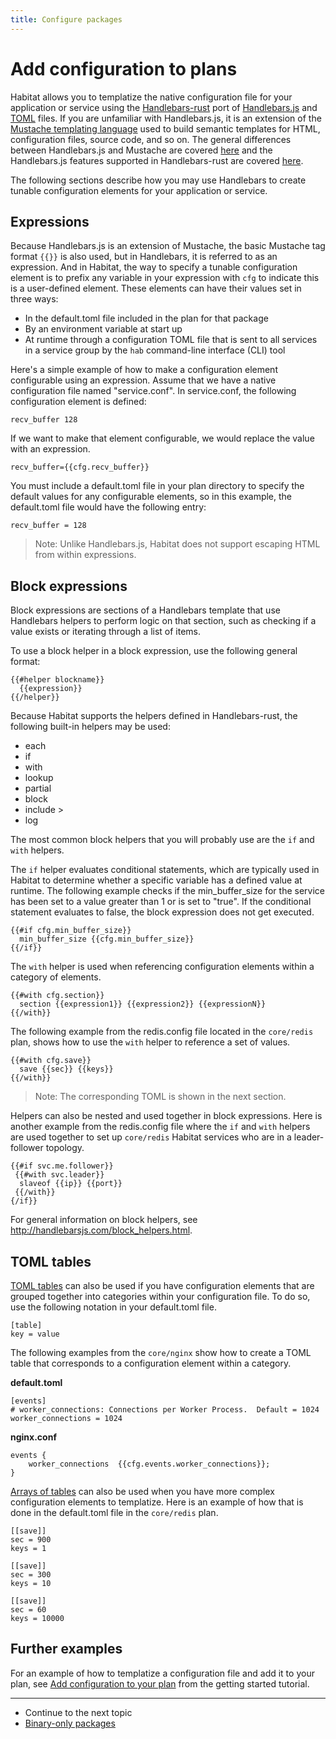 ```yaml
---
title: Configure packages
---
```


# Add configuration to plans
Habitat allows you to templatize the native configuration file for your application or service using the [Handlebars-rust]((https://github.com/sunng87/handlebars-rust)) port of [Handlebars.js](http://handlebarsjs.com/) and [TOML](https://github.com/toml-lang/toml) files. If you are unfamiliar with Handlebars.js, it is an extension of the [Mustache templating language](http://mustache.github.io/) used to build semantic templates for HTML, configuration files, source code, and so on. The general differences between Handlebars.js and Mustache are covered [here](https://github.com/wycats/handlebars.js#differences-between-handlebarsjs-and-mustache) and the Handlebars.js features supported in Handlebars-rust are covered [here](https://github.com/sunng87/handlebars-rust#handlebars-js-features-supported-in-handlebars-rust).

The following sections describe how you may use Handlebars to create tunable configuration elements for your application or service.

## Expressions
Because Handlebars.js is an extension of Mustache, the basic Mustache tag format `{{}}` is also used, but in Handlebars, it is referred to as an expression. And in Habitat, the way to specify a tunable configuration element is to prefix any variable in your expression with `cfg` to indicate this is a user-defined element. These elements can have their values set in three ways:

* In the default.toml file included in the plan for that package
* By an environment variable at start up
* At runtime through a configuration TOML file that is sent to all services in a service group by the `hab` command-line interface (CLI) tool

Here's a simple example of how to make a configuration element configurable using an expression. Assume that we have a native configuration file named "service.conf". In service.conf, the following configuration element is defined:

    recv_buffer 128

If we want to make that element configurable, we would replace the value with an expression.

    recv_buffer={{cfg.recv_buffer}}

You must include a default.toml file in your plan directory to specify the default values for any configurable elements, so in this example, the default.toml file would have the following entry:

    recv_buffer = 128

> Note: Unlike Handlebars.js, Habitat does not support escaping HTML from within expressions.

## Block expressions
Block expressions are sections of a Handlebars template that use Handlebars helpers to perform logic on that section, such as checking if a value exists or iterating through a list of items.

To use a block helper in a block expression, use the following general format:

    {{#helper blockname}}
      {{expression}}
    {{/helper}}

Because Habitat supports the helpers defined in Handlebars-rust, the following built-in helpers may be used:

* each
* if
* with
* lookup
* partial
* block
* include >
* log  

The most common block helpers that you will probably use are the `if` and `with` helpers.

The `if` helper evaluates conditional statements, which are typically used in Habitat to determine whether a specific variable has a defined value at runtime. The following example checks if the min_buffer_size for the service has been set to a value greater than 1 or is set to "true". If the conditional statement evaluates to false, the block expression does not get executed.

    {{#if cfg.min_buffer_size}}
      min_buffer_size {{cfg.min_buffer_size}}
    {{/if}}

The `with` helper is used when referencing configuration elements within a category of elements.

    {{#with cfg.section}}
      section {{expression1}} {{expression2}} {{expressionN}}
    {{/with}}

The following example from the redis.config file located in the `core/redis` plan, shows how to use the `with` helper to reference a set of values.

    {{#with cfg.save}}
      save {{sec}} {{keys}}
    {{/with}}

> Note: The corresponding TOML is shown in the next section.

Helpers can also be nested and used together in block expressions. Here is another example from the redis.config file where the `if` and `with` helpers are used together to set up `core/redis` Habitat services who are in a leader-follower topology.

    {{#if svc.me.follower}}
     {{#with svc.leader}}
      slaveof {{ip}} {{port}}
     {{/with}}
    {/if}}

For general information on block helpers, see http://handlebarsjs.com/block_helpers.html.

## TOML tables
[TOML tables](https://github.com/toml-lang/toml#table) can also be used if you have configuration elements that are grouped together into categories within your configuration file. To do so, use the following notation in your default.toml file.

    [table]
    key = value

The following examples from the `core/nginx` show how to create a TOML table that corresponds to a configuration element within a category.

**default.toml**

    [events]
    # worker_connections: Connections per Worker Process.  Default = 1024
    worker_connections = 1024

**nginx.conf**

    events {
        worker_connections  {{cfg.events.worker_connections}};
    }

[Arrays of tables](https://github.com/toml-lang/toml#array-of-tables) can also be used when you have more complex configuration elements to templatize. Here is an example of how that is done in the default.toml file in the `core/redis` plan.

    [[save]]
    sec = 900
    keys = 1

    [[save]]
    sec = 300
    keys = 10

    [[save]]
    sec = 60
    keys = 10000

## Further examples
For an example of how to templatize a configuration file and add it to your plan, see [Add configuration to your plan](/tutorials/getting-started-configure-plan) from the getting started tutorial.

<hr>
<ul class="main-content--link-nav">
  <li>Continue to the next topic</li>
  <li><a href="/docs/create-packages-binary-only">Binary-only packages</a></li>
</ul>
